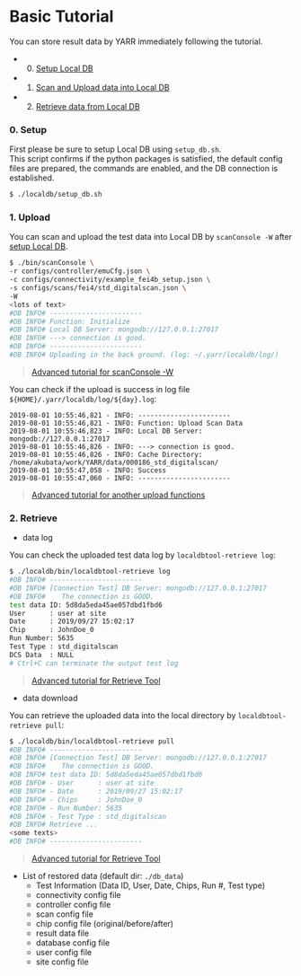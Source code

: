 # Basic Tutorial

You can store result data by YARR immediately following the tutorial.

- 0. [Setup Local DB](#0-setup)
- 1. [Scan and Upload data into Local DB](#1-upload)
- 2. [Retrieve data from Local DB](#2-retrieve.md)

### 0. Setup

First please be sure to setup Local DB using `setup_db.sh`. <br>
This script confirms if the python packages is satisfied, the default config files are prepared, the commands are enabled, and the DB connection is established. <br>

```bash
$ ./localdb/setup_db.sh
```

### 1. Upload

You can scan and upload the test data into Local DB by `scanConsole -W` after [setup Local DB](#setup).

```bash
$ ./bin/scanConsole \
-r configs/controller/emuCfg.json \
-c configs/connectivity/example_fei4b_setup.json \
-s configs/scans/fei4/std_digitalscan.json \
-W
<lots of text>
#DB INFO# -----------------------
#DB INFO# Function: Initialize
#DB INFO# Local DB Server: mongodb://127.0.0.1:27017
#DB INFO# ---> connection is good.
#DB INFO# -----------------------
#DB INFO# Uploading in the back ground. (log: ~/.yarr/localdb/log/)
```
> [Advanced tutorial for scanConsole -W](upload.md)

You can check if the upload is success in log file `${HOME}/.yarr/localdb/log/${day}.log`:

```log
2019-08-01 10:55:46,821 - INFO: -----------------------
2019-08-01 10:55:46,821 - INFO: Function: Upload Scan Data
2019-08-01 10:55:46,823 - INFO: Local DB Server: mongodb://127.0.0.1:27017
2019-08-01 10:55:46,826 - INFO: ---> connection is good.
2019-08-01 10:55:46,826 - INFO: Cache Directory: /home/akubata/work/YARR/data/000186_std_digitalscan/
2019-08-01 10:55:47,058 - INFO: Success
2019-08-01 10:55:47,060 - INFO: -----------------------
```
> [Advanced tutorial for another upload functions](upload.md)

### 2. Retrieve

- data log

You can check the uploaded test data log by `localdbtool-retrieve log`:

```bash
$ ./localdb/bin/localdbtool-retrieve log
#DB INFO# -----------------------
#DB INFO# [Connection Test] DB Server: mongodb://127.0.0.1:27017
#DB INFO#    The connection is GOOD.
test data ID: 5d8da5eda45ae057dbd1fbd6
User      : user at site
Date      : 2019/09/27 15:02:17
Chip      : JohnDoe_0
Run Number: 5635
Test Type : std_digitalscan
DCS Data  : NULL
# Ctrl+C can terminate the output test log
```
> [Advanced tutorial for Retrieve Tool](https://localdb-docs.readthedocs.io/en/master/retrieve/)

- data download

You can retrieve the uploaded data into the local directory by `localdbtool-retrieve pull`:

```bash
$ ./localdb/bin/localdbtool-retrieve pull
#DB INFO# -----------------------
#DB INFO# [Connection Test] DB Server: mongodb://127.0.0.1:27017
#DB INFO#    The connection is GOOD.
#DB INFO# test data ID: 5d8da5eda45ae057dbd1fbd6
#DB INFO# - User      : user at site
#DB INFO# - Date      : 2019/09/27 15:02:17
#DB INFO# - Chips     : JohnDoe_0
#DB INFO# - Run Number: 5635
#DB INFO# - Test Type : std_digitalscan
#DB INFO# Retrieve ...
<some texts>
#DB INFO# -----------------------
```
> [Advanced tutorial for Retrieve Tool](retrieve.md)

* List of restored data (default dir: `./db_data`)
    * Test Information (Data ID, User, Date, Chips, Run #, Test type)
    * connectivity config file
    * controller config file
    * scan config file
    * chip config file (original/before/after)
    * result data file
    * database config file
    * user config file
    * site config file
